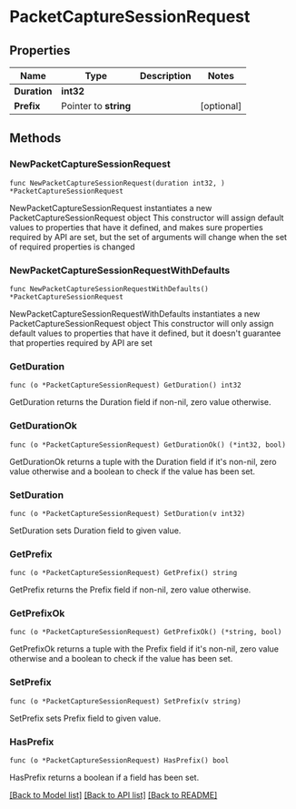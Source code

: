 # PacketCaptureSessionRequest

## Properties

Name | Type | Description | Notes
------------ | ------------- | ------------- | -------------
**Duration** | **int32** |  | 
**Prefix** | Pointer to **string** |  | [optional] 

## Methods

### NewPacketCaptureSessionRequest

`func NewPacketCaptureSessionRequest(duration int32, ) *PacketCaptureSessionRequest`

NewPacketCaptureSessionRequest instantiates a new PacketCaptureSessionRequest object
This constructor will assign default values to properties that have it defined,
and makes sure properties required by API are set, but the set of arguments
will change when the set of required properties is changed

### NewPacketCaptureSessionRequestWithDefaults

`func NewPacketCaptureSessionRequestWithDefaults() *PacketCaptureSessionRequest`

NewPacketCaptureSessionRequestWithDefaults instantiates a new PacketCaptureSessionRequest object
This constructor will only assign default values to properties that have it defined,
but it doesn't guarantee that properties required by API are set

### GetDuration

`func (o *PacketCaptureSessionRequest) GetDuration() int32`

GetDuration returns the Duration field if non-nil, zero value otherwise.

### GetDurationOk

`func (o *PacketCaptureSessionRequest) GetDurationOk() (*int32, bool)`

GetDurationOk returns a tuple with the Duration field if it's non-nil, zero value otherwise
and a boolean to check if the value has been set.

### SetDuration

`func (o *PacketCaptureSessionRequest) SetDuration(v int32)`

SetDuration sets Duration field to given value.


### GetPrefix

`func (o *PacketCaptureSessionRequest) GetPrefix() string`

GetPrefix returns the Prefix field if non-nil, zero value otherwise.

### GetPrefixOk

`func (o *PacketCaptureSessionRequest) GetPrefixOk() (*string, bool)`

GetPrefixOk returns a tuple with the Prefix field if it's non-nil, zero value otherwise
and a boolean to check if the value has been set.

### SetPrefix

`func (o *PacketCaptureSessionRequest) SetPrefix(v string)`

SetPrefix sets Prefix field to given value.

### HasPrefix

`func (o *PacketCaptureSessionRequest) HasPrefix() bool`

HasPrefix returns a boolean if a field has been set.


[[Back to Model list]](../README.md#documentation-for-models) [[Back to API list]](../README.md#documentation-for-api-endpoints) [[Back to README]](../README.md)


